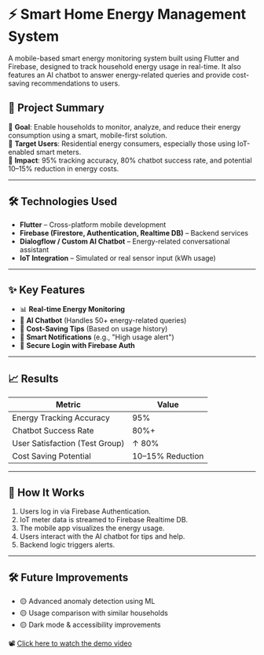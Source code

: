 # ⚡ Smart Home Energy Management System

A mobile-based smart energy monitoring system built using Flutter and Firebase, designed to track household energy usage in real-time. It also features an AI chatbot to answer energy-related queries and provide cost-saving recommendations to users.

## 📱 Project Summary

📌 **Goal**: Enable households to monitor, analyze, and reduce their energy consumption using a smart, mobile-first solution.  
📌 **Target Users**: Residential energy consumers, especially those using IoT-enabled smart meters.  
📌 **Impact**: 95% tracking accuracy, 80% chatbot success rate, and potential 10–15% reduction in energy costs.

---

## 🛠️ Technologies Used

- **Flutter** – Cross-platform mobile development
- **Firebase (Firestore, Authentication, Realtime DB)** – Backend services
- **Dialogflow / Custom AI Chatbot** – Energy-related conversational assistant
- **IoT Integration** – Simulated or real sensor input (kWh usage)

---

## ✨ Key Features

- 📊 **Real-time Energy Monitoring**  
- 💬 **AI Chatbot** (Handles 50+ energy-related queries)  
- 🧠 **Cost-Saving Tips** (Based on usage history)  
- 🔔 **Smart Notifications** (e.g., "High usage alert")  
- 🔐 **Secure Login with Firebase Auth**

---

## 📈 Results

| Metric                         | Value              |
|--------------------------------|--------------------|
| Energy Tracking Accuracy       | 95%                |
| Chatbot Success Rate           | 80%+               |
| User Satisfaction (Test Group) | ↑ 80%              |
| Cost Saving Potential          | 10–15% Reduction   |

---

## 🧠 How It Works

1. Users log in via Firebase Authentication.
2. IoT meter data is streamed to Firebase Realtime DB.
3. The mobile app visualizes the energy usage.
4. Users interact with the AI chatbot for tips and help.
5. Backend logic triggers alerts.

---

## 🛠️ Future Improvements

- 🟡 Advanced anomaly detection using ML
- 🟡 Usage comparison with similar households
- 🟡 Dark mode & accessibility improvements

📽️ [Click here to watch the demo video](https://drive.google.com/file/d/1BE0ADKUrrTQeiqrlWB5rjyse3mv5kATj/view?usp=drive_link)

